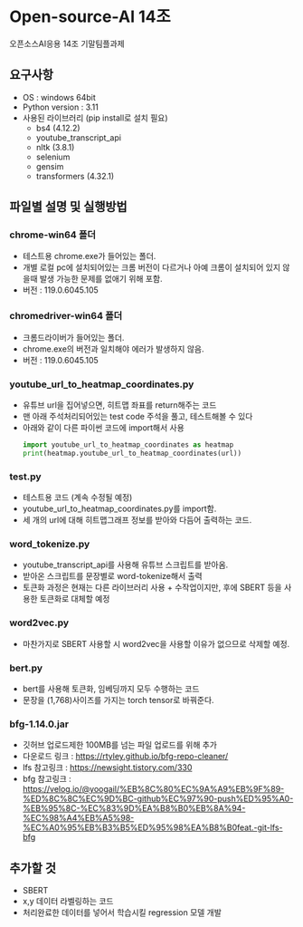# Open-source-AI 14조
오픈소스AI응용 14조 기말팀플과제



## 요구사항
- OS : windows 64bit
- Python version : 3.11
- 사용된 라이브러리 (pip install로 설치 필요)
  - bs4 (4.12.2)
  - youtube_transcript_api
  - nltk (3.8.1)
  - selenium 
  - gensim
  - transformers (4.32.1)

## 파일별 설명 및 실행방법
### chrome-win64 폴더
- 테스트용 chrome.exe가 들어있는 폴더.
- 개별 로컬 pc에 설치되어있는 크롬 버전이 다르거나 아예 크롬이 설치되어 있지 않을때 발생 가능한 문제를 없애기 위해 포함.
- 버전 : 119.0.6045.105
### chromedriver-win64 폴더
- 크롬드라이버가 들어있는 폴더.
- chrome.exe의 버전과 일치해야 에러가 발생하지 않음.
- 버전 : 119.0.6045.105
### youtube_url_to_heatmap_coordinates.py
- 유튜브 url을 집어넣으면, 히트맵 좌표를 return해주는 코드
- 맨 아래 주석처리되어있는 test code 주석을 풀고, 테스트해볼 수 있다
- 아래와 같이 다른 파이썬 코드에 import해서 사용
  ```python
  import youtube_url_to_heatmap_coordinates as heatmap
  print(heatmap.youtube_url_to_heatmap_coordinates(url))
  ```
### test.py
- 테스트용 코드 (계속 수정될 예정)
- youtube_url_to_heatmap_coordinates.py를 import함.
- 세 개의 url에 대해 히트맵그래프 정보를 받아와 다듬어 출력하는 코드.

### word_tokenize.py
- youtube_transcript_api를 사용해 유튜브 스크립트를 받아옴.
- 받아온 스크립트를 문장별로 word-tokenize해서 출력
- 토큰화 과정은 현재는 다른 라이브러리 사용 + 수작업이지만, 후에 SBERT 등을 사용한 토큰화로 대체할 예정

### word2vec.py
- 마찬가지로 SBERT 사용할 시 word2vec을 사용할 이유가 없으므로 삭제할 예정.

### bert.py
- bert를 사용해 토큰화, 임베딩까지 모두 수행하는 코드
- 문장을 (1,768)사이즈를 가지는 torch tensor로 바꿔준다.

### bfg-1.14.0.jar
- 깃허브 업로드제한 100MB를 넘는 파일 업로드를 위해 추가
- 다운로드 링크 : https://rtyley.github.io/bfg-repo-cleaner/
- lfs 참고링크 : https://newsight.tistory.com/330
- bfg 참고링크 : https://velog.io/@yoogail/%EB%8C%80%EC%9A%A9%EB%9F%89-%ED%8C%8C%EC%9D%BC-github%EC%97%90-push%ED%95%A0-%EB%95%8C-%EC%83%9D%EA%B8%B0%EB%8A%94-%EC%98%A4%EB%A5%98-%EC%A0%95%EB%B3%B5%ED%95%98%EA%B8%B0feat.-git-lfs-bfg

## 추가할 것
- SBERT
- x,y 데이터 라벨링하는 코드
- 처리완료한 데이터를 넣어서 학습시킬 regression 모델 개발
